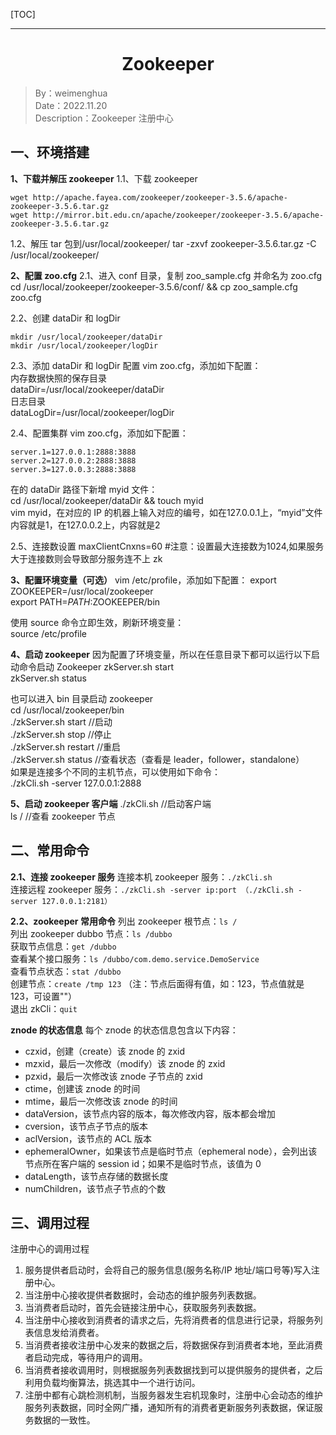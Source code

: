 [TOC]

---

<h1 align="center">Zookeeper</h1>

> By：weimenghua  
> Date：2022.11.20  
> Description：Zookeeper 注册中心 

 

## 一、环境搭建

**1、下载并解压 zookeeper**
1.1、下载 zookeeper

```
wget http://apache.fayea.com/zookeeper/zookeeper-3.5.6/apache-zookeeper-3.5.6.tar.gz  
wget http://mirror.bit.edu.cn/apache/zookeeper/zookeeper-3.5.6/apache-zookeeper-3.5.6.tar.gz
```

1.2、解压 tar 包到/usr/local/zookeeper/
tar -zxvf zookeeper-3.5.6.tar.gz  -C /usr/local/zookeeper/

**2、配置 zoo.cfg**
2.1、进入 conf 目录，复制 zoo_sample.cfg 并命名为 zoo.cfg
cd /usr/local/zookeeper/zookeeper-3.5.6/conf/ && cp zoo_sample.cfg zoo.cfg

2.2、创建 dataDir 和 logDir

```
mkdir /usr/local/zookeeper/dataDir   
mkdir /usr/local/zookeeper/logDir
```

2.3、添加 dataDir 和 logDir 配置
vim zoo.cfg，添加如下配置：  
内存数据快照的保存目录  
dataDir=/usr/local/zookeeper/dataDir  
日志目录  
dataLogDir=/usr/local/zookeeper/logDir

2.4、配置集群
vim zoo.cfg，添加如下配置：  

```
server.1=127.0.0.1:2888:3888  
server.2=127.0.0.2:2888:3888  
server.3=127.0.0.3:2888:3888  
```

在的 dataDir 路径下新增 myid 文件：  
cd /usr/local/zookeeper/dataDir && touch myid  
vim myid，在对应的 IP 的机器上输入对应的编号，如在127.0.0.1上，“myid”文件内容就是1，在127.0.0.2上，内容就是2

2.5、连接数设置
maxClientCnxns=60   #注意：设置最大连接数为1024,如果服务大于连接数则会导致部分服务连不上 zk        

**3、配置环境变量（可选）**
vim /etc/profile，添加如下配置： 
export ZOOKEEPER=/usr/local/zookeeper  
export PATH=$PATH:$ZOOKEEPER/bin  

使用 source 命令立即生效，刷新环境变量：  
source /etc/profile

**4、启动 zookeeper**
因为配置了环境变量，所以在任意目录下都可以运行以下启动命令启动 Zookeeper
zkServer.sh start  
zkServer.sh status  

也可以进入 bin 目录启动 zookeeper  
cd /usr/local/zookeeper/bin  
./zkServer.sh start    //启动  
./zkServer.sh stop     //停止  
./zkServer.sh restart  //重启  
./zkServer.sh status   //查看状态（查看是 leader，follower，standalone）  
如果是连接多个不同的主机节点，可以使用如下命令：  
./zkCli.sh -server 127.0.0.1:2888

**5、启动 zookeeper 客户端**
./zkCli.sh   //启动客户端  
ls /             //查看 zookeeper 节点




## 二、常用命令
**2.1、连接 zookeeper 服务**
连接本机 zookeeper 服务：`./zkCli.sh`  
连接远程 zookeeper 服务：`./zkCli.sh -server ip:port （./zkCli.sh -server 127.0.0.1:2181）`

**2.2、zookeeper 常用命令**
列出 zookeeper 根节点：`ls /`  
列出 zookeeper dubbo 节点：`ls /dubbo`  
获取节点信息：`get /dubbo`  
查看某个接口服务：`ls /dubbo/com.demo.service.DemoService`  
查看节点状态：`stat /dubbo`  
创建节点：`create /tmp 123` （注：节点后面得有值，如：123，节点值就是123，可设置""）  
退出 zkCli：`quit`

**znode 的状态信息**
每个 znode 的状态信息包含以下内容：  

- czxid，创建（create）该 znode 的 zxid  
- mzxid，最后一次修改（modify）该 znode 的 zxid  
- pzxid，最后一次修改该 znode 子节点的 zxid  
- ctime，创建该 znode 的时间  
- mtime，最后一次修改该 znode 的时间  
- dataVersion，该节点内容的版本，每次修改内容，版本都会增加  
- cversion，该节点子节点的版本  
- aclVersion，该节点的 ACL 版本  
- ephemeralOwner，如果该节点是临时节点（ephemeral node），会列出该节点所在客户端的 session id；如果不是临时节点，该值为 0
- dataLength，该节点存储的数据长度  
- numChildren，该节点子节点的个数  



## 三、调用过程
注册中心的调用过程
1. 服务提供者启动时，会将自己的服务信息(服务名称/IP 地址/端口号等)写入注册中心。
2. 当注册中心接收提供者数据时，会动态的维护服务列表数据。
3. 当消费者启动时，首先会链接注册中心，获取服务列表数据。
4. 当注册中心接收到消费者的请求之后，先将消费者的信息进行记录，将服务列表信息发给消费者。
5. 当消费者接收注册中心发来的数据之后，将数据保存到消费者本地，至此消费者启动完成，等待用户的调用。
6. 当消费者接收调用时，则根据服务列表数据找到可以提供服务的提供者，之后利用负载均衡算法，挑选其中一个进行访问。
7. 注册中都有心跳检测机制，当服务器发生宕机现象时，注册中心会动态的维护服务列表数据，同时全网广播，通知所有的消费者更新服务列表数据，保证服务数据的一致性。